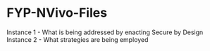 # FYP-NVivo-Files
Instance 1 - What is being addressed by enacting Secure by Design\
Instance 2 - What strategies are being employed
